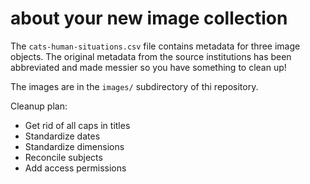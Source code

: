 # about your new image collection

The `cats-human-situations.csv` file contains metadata for three image objects.
The original metadata from the source institutions has been abbreviated and made
messier so you have something to clean up!

The images are in the `images/` subdirectory of thi repository.

Cleanup plan:
- Get rid of all caps in titles
- Standardize dates
- Standardize dimensions
- Reconcile subjects
- Add access permissions
